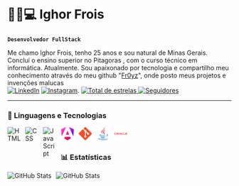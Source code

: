 # 👩🏻💻 Ighor Frois

**`Desenvolvedor FullStack`**

Me chamo Ighor Frois, tenho 25 anos e sou natural de Minas Gerais. Concluí o ensino superior no Pitagoras , com o curso técnico em informática. Atualmente. Sou apaixonado por tecnologia e compartilho meu conhecimento através do meu github "[Fr0yz](https://github.com/Fr0yz)", onde posto meus projetos e invenções malucas                                                                                                                               
    [![LinkedIn](https://img.shields.io/badge/-LinkedIn-0096FF?style=for-the-badge&logo=linkedin&logoColor=FF00F6&color:FFF)](https://www.linkedin.com/in/ighor-frois-031a4723b/)
    [![Instagram](https://img.shields.io/badge/Instagram-E4405F?style=for-the-badge&logo=instagram&logoColor=white)](https://www.instagram.com/ighorfrois/).
    </a> 
    <a href="https://github.com/Fr0yz?tab=repositories&sort=stargazers">
        <img 
            alt="Total de estrelas" 
            title="Total de estrelas GitHub" 
            src="https://custom-icon-badges.demolab.com/github/stars/Fr0yz?color=55960c&style=for-the-badge&labelColor=488207&logo=star&label=estrelas"
        />
    </a>
    <a href="https://github.com/Fr0yz?tab=followers">
        <img 
            alt="Seguidores" 
            title="Me siga no GitHub" 
            src="https://custom-icon-badges.demolab.com/github/followers/Fr0yz?color=236ad3&labelColor=1155ba&style=for-the-badge&logo=github&label=Seguidores&logoColor=white"
        />
    </a>
</p>

---

### 🤖 Linguagens e Tecnologias

<img 
    align="left" 
    alt="HTML"
    title="HTML" 
    width="30px" 
    style="padding-right: 10px;" 
    src="https://cdn.jsdelivr.net/gh/devicons/devicon@latest/icons/html5/html5-original.svg" 
/>
<img 
    align="left" 
    alt="CSS" 
    title="CSS"
    width="30px" 
    style="padding-right: 10px;" 
    src="https://cdn.jsdelivr.net/gh/devicons/devicon@latest/icons/css3/css3-original.svg" 
/>
<img 
    align="left" 
    alt="JavaScript" 
    title="JavaScript"
    width="30px" 
    style="padding-right: 10px;" 
    src="https://cdn.jsdelivr.net/gh/devicons/devicon@latest/icons/javascript/javascript-original.svg" 
/>
<img 
    align="left" 
    alt="Angular" 
    title="Angular"
    width="30px" 
    style="padding-right: 10px;" 
    src="https://raw.githubusercontent.com/devicons/devicon/refs/heads/master/icons/angular/angular-original.svg" 
/>
<img 
    align="left" 
    alt="Git" 
    title="Git"
    width="30px" 
    style="padding-right: 10px;" 
    src="https://github.com/devicons/devicon/blob/master/icons/git/git-original.svg" 
/>
<img 
    align="left" 
    alt="Java" 
    title="Java"
    width="30px" 
    style="padding-right: 10px;" 
    src="https://raw.githubusercontent.com/devicons/devicon/refs/heads/master/icons/java/java-original.svg" 
/>
<img 
    align="left" 
    alt="Oracle" 
    title="Oracle"
    width="30px" 
    style="padding-right: 10px;" 
    src="https://raw.githubusercontent.com/devicons/devicon/refs/heads/master/icons/oracle/oracle-original.svg" 
/>
<br/>
<br/>

### 📊 Estatísticas

<p>
  <img 
    align="left" 
    alt="GitHub Stats" 
    height="190" 
    style="padding-right: 10px;" 
    src="https://github-readme-stats.vercel.app/api?username=Fr0yz&show_icons=true&theme=tokyonight&include_all_commits=true&locale=pt-br" 
  />

<img 
      align="left" 
      alt="GitHub Stats" 
      height="190" 
      src="https://github-readme-stats.vercel.app/api/top-langs/?username=Fr0yz&theme=tokyonight&layout=compact&custom_title=Tecnologias&langs_count=9" 
  />

</p>
